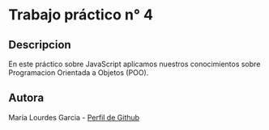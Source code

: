 # Trabajo práctico n° 4
## Descripcion
En este práctico sobre JavaScript aplicamos nuestros conocimientos sobre Programacion Orientada a Objetos (POO).

## Autora
María Lourdes Garcia - [Perfil de Github](https://github.com/lourdesgarciafyl)